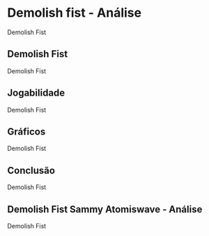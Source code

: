 ---
---

# Demolish fist - Análise

Demolish Fist

## Demolish Fist

Demolish Fist

## Jogabilidade

Demolish Fist

## Gráficos

Demolish Fist

## Conclusão

Demolish Fist

## Demolish Fist Sammy Atomiswave - Análise

Demolish Fist
